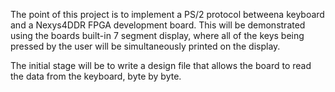 The point of this project is to implement a PS/2 protocol betweena keyboard and a Nexys4DDR FPGA development board. This will be demonstrated using the boards built-in 7 segment display, where all of the keys being pressed by the user will be simultaneously printed on the display.


The initial stage will be to write a design file that allows the board to read the data from the keyboard, byte by byte. 



